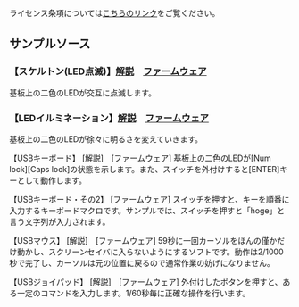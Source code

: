 ライセンス条項については[こちらのリンク](https://bit-trade-one.co.jp/adl/)をご覧ください。


## サンプルソース

### 【スケルトン(LED点滅)】[解説](https://docs.google.com/document/pub?id=102i-b4dFv90b5u0CqhJfkPUIRUrx-qnzwE634uWF4dY)　[ファームウェア](https://github.com/bit-trade-one/AD00008-ASOOVU_USB/blob/master/Sample/skelton_ver002.zip)  
基板上の二色のLEDが交互に点滅します。

### 【LEDイルミネーション】[解説](https://docs.google.com/document/pub?id=1YpgiufRyX9JnyNcom17tvb9p60hTWUNOXPpBPnm5PRg)　[ファームウェア]()
基板上の二色のLEDが徐々に明るさを変えていきます。

【USBキーボード】 [解説]　[ファームウェア]
基板上の二色のLEDが[Num lock][Caps lock]の状態を示します。また、スイッチを外付けすると[ENTER]キーとして動作します。

【USBキーボード・その2】 [ファームウェア]
スイッチを押すと、キーを順番に入力するキーボードマクロです。サンプルでは、スイッチを押すと「hoge」と言う文字列が入力されます。

【USBマウス】 [解説]　[ファームウェア]
59秒に一回カーソルをほんの僅かだけ動かし、スクリーンセイバに入らないようにするソフトです。動作は2/1000秒で完了し、カーソルは元の位置に戻るので通常作業の妨げになりません。

【USBジョイパッド】 [解説]　[ファームウェア]
外付けしたボタンを押すと、ある一定のコマンドを入力します。1/60秒毎に正確な操作を行います。
